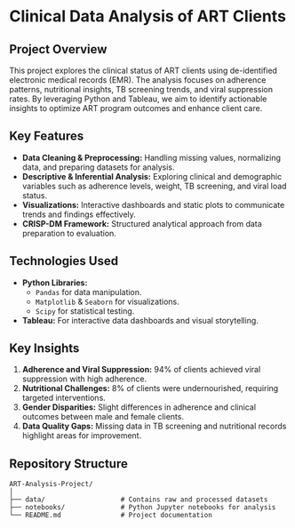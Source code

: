 # Clinical Data Analysis of ART Clients

## Project Overview
This project explores the clinical status of ART clients using de-identified electronic medical records (EMR). The analysis focuses on adherence patterns, nutritional insights, TB screening trends, and viral suppression rates. By leveraging Python and Tableau, we aim to identify actionable insights to optimize ART program outcomes and enhance client care.

## Key Features
- **Data Cleaning & Preprocessing:** Handling missing values, normalizing data, and preparing datasets for analysis.
- **Descriptive & Inferential Analysis:** Exploring clinical and demographic variables such as adherence levels, weight, TB screening, and viral load status.
- **Visualizations:** Interactive dashboards and static plots to communicate trends and findings effectively.
- **CRISP-DM Framework:** Structured analytical approach from data preparation to evaluation.

## Technologies Used
- **Python Libraries:**
  - `Pandas` for data manipulation.
  - `Matplotlib` & `Seaborn` for visualizations.
  - `Scipy` for statistical testing.
- **Tableau:** For interactive data dashboards and visual storytelling.

## Key Insights
1. **Adherence and Viral Suppression:** 94% of clients achieved viral suppression with high adherence.
2. **Nutritional Challenges:** 8% of clients were undernourished, requiring targeted interventions.
3. **Gender Disparities:** Slight differences in adherence and clinical outcomes between male and female clients.
4. **Data Quality Gaps:** Missing data in TB screening and nutritional records highlight areas for improvement.

## Repository Structure
```plaintext
ART-Analysis-Project/
│
├── data/                   # Contains raw and processed datasets
├── notebooks/              # Python Jupyter notebooks for analysis
└── README.md               # Project documentation
